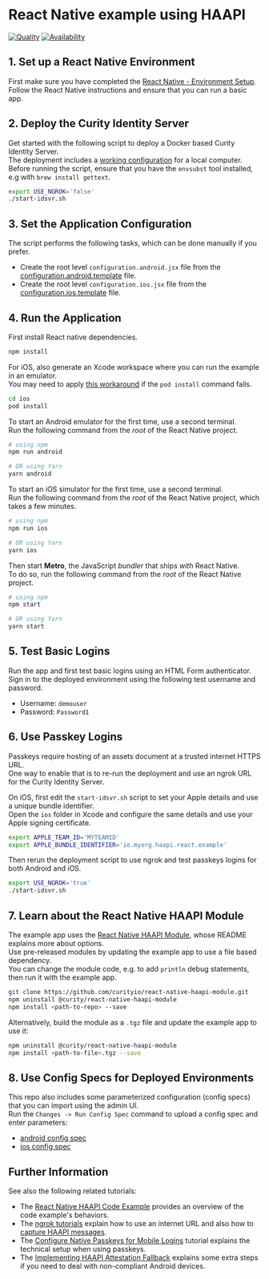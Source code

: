 # React Native example using HAAPI

[![Quality](https://img.shields.io/badge/quality-demo-red)](https://curity.io/resources/code-examples/status/)
[![Availability](https://img.shields.io/badge/availability-source-blue)](https://curity.io/resources/code-examples/status/)

## 1. Set up a React Native Environment

First make sure you have completed the [React Native - Environment Setup](https://reactnative.dev/docs/environment-setup).\
Follow the React Native instructions and ensure that you can run a basic app.

## 2. Deploy the Curity Identity Server

Get started with the following script to deploy a Docker based Curity Identity Server.\
The deployment includes a [working configuration](https://github.com/curityio/mobile-deployments/blob/main/haapi/example-config-template.xml) for a local computer.\
Before running the script, ensure that you have the `envsubst` tool installed, e.g with `brew install gettext`.

```bash
export USE_NGROK='false'
./start-idsvr.sh
```

## 3. Set the Application Configuration

The script performs the following tasks, which can be done manually if you prefer.

- Create the root level `configuration.android.jsx`  file from the [configuration.android.template](configuration.android.template) file.
- Create the root level `configuration.ios.jsx`  file from the [configuration.ios.template](configuration.ios.template) file.

## 4. Run the Application

First install React native dependencies.

```bash
npm install
```

For iOS, also generate an Xcode workspace where you can run the example in an emulator.\
You may need to apply [this workaround](https://github.com/facebook/react-native/issues/42109#issuecomment-1880663873) if the `pod install` command fails.

```bash
cd ios
pod install
```

To start an Android emulator for the first time, use a second terminal.\
Run the following command from the _root_ of the React Native project.

```bash
# using npm
npm run android

# OR using Yarn
yarn android
```

To start an iOS simulator for the first time, use a second terminal.\
Run the following command from the _root_ of the React Native project, which takes a few minutes.

```bash
# using npm
npm run ios

# OR using Yarn
yarn ios
```

Then start **Metro**, the JavaScript _bundler_ that ships _with_ React Native.\
To do so, run the following command from the _root_ of the React Native project.

```bash
# using npm
npm start

# OR using Yarn
yarn start
```

## 5. Test Basic Logins

Run the app and first test basic logins using an HTML Form authenticator.\
Sign in to the deployed environment using the following test username and password.

- Username: `demouser`
- Password: `Password1`

## 6. Use Passkey Logins

Passkeys require hosting of an assets document at a trusted internet HTTPS URL.\
One way to enable that is to re-run the deployment and use an ngrok URL for the Curity Identity Server.

On iOS, first edit the `start-idsvr.sh` script to set your Apple details and use a unique bundle identifier.\
Open the `ios` folder in Xcode and configure the same details and use your Apple signing certificate.

```bash
export APPLE_TEAM_ID='MYTEAMID'
export APPLE_BUNDLE_IDENTIFIER='io.myorg.haapi.react.example'
```

Then rerun the deployment script to use ngrok and test passkeys logins for both Android and iOS.

```bash
export USE_NGROK='true'
./start-idsvr.sh
```

## 7. Learn about the React Native HAAPI Module

The example app uses the [React Native HAAPI Module](https://github.com/curityio/react-native-haapi-module), whose README explains more about options.\
Use pre-released modules by updating the example app to use a file based dependency.\
You can change the module code, e.g. to add `println` debug statements, then run it with the example app.

```bash
git clone https://github.com/curityio/react-native-haapi-module.git
npm uninstall @curity/react-native-haapi-module
npm install <path-to-repo> --save
```

Alternatively, build the module as a `.tgz` file and update the example app to use it:

```bash
npm uninstall @curity/react-native-haapi-module
npm install <path-to-file>.tgz --save
```

## 8. Use Config Specs for Deployed Environments

This repo also includes some parameterized configuration (config specs) that you can import using the admin UI.\
Run the `Changes -> Run Config Spec` command to upload a config spec and enter parameters:

- [android config spec](config/setup-android-no-attestation-validation.xml) 
- [ios config spec](config/setup-ios-no-attestation-validation.xml)

## Further Information

See also the following related tutorials:

- The [React Native HAAPI Code Example](https://curity.io/resources/learn/react-native-haapi/) provides an overview of the code example's behaviors.
- The [ngrok tutorials](https://curity.io/resources/learn/mobile-setup-ngrok/) explain how to use an internet URL and also how to [capture HAAPI messages](https://curity.io/resources/learn/expose-local-curity-ngrok/#ngrok-inspection-and-status).
-  The [Configure Native Passkeys for Mobile Logins](https://curity.io/resources/learn/mobile-logins-using-native-passkeys/) tutorial explains the technical setup when using passkeys.
- The [Implementing HAAPI Attestation Fallback](https://curity.io/resources/learn/implementing-haapi-fallback/) explains some extra steps if you need to deal with non-compliant Android devices.